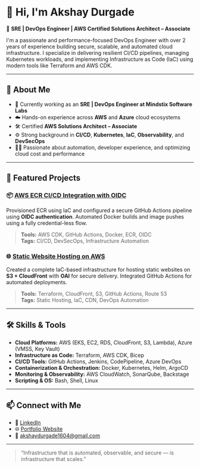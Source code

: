 # 👋 Hi, I'm Akshay Durgade

🚀 **SRE | DevOps Engineer | AWS Certified Solutions Architect – Associate**

I'm a passionate and performance-focused DevOps Engineer with over 2 years of experience building secure, scalable, and automated cloud infrastructure. I specialize in delivering resilient CI/CD pipelines, managing Kubernetes workloads, and implementing Infrastructure as Code (IaC) using modern tools like Terraform and AWS CDK.

---

## 🔧 About Me

- 💼 Currently working as an **SRE | DevOps Engineer at Mindstix Software Labs**  
- ☁️ Hands-on experience across **AWS** and **Azure** cloud ecosystems  
- 🛠 Certified **AWS Solutions Architect – Associate**  
- ⚙️ Strong background in **CI/CD**, **Kubernetes**, **IaC**, **Observability**, and **DevSecOps**  
- 👨‍💻 Passionate about automation, developer experience, and optimizing cloud cost and performance  

---

## 📂 Featured Projects

### 📦 [AWS ECR CI/CD Integration with OIDC](https://github.com/Akshay-Durgade/fullstack-practice)
Provisioned ECR using IaC and configured a secure GitHub Actions pipeline using **OIDC authentication**. Automated Docker builds and image pushes using a fully credential-less flow.

> **Tools:** AWS CDK, GitHub Actions, Docker, ECR, OIDC  
> **Tags:** CI/CD, DevSecOps, Infrastructure Automation

### 🌐 [Static Website Hosting on AWS](https://github.com/Akshay-Durgade/portfolio)
Created a complete IaC-based infrastructure for hosting static websites on **S3 + CloudFront** with **OAI** for secure delivery. Integrated GitHub Actions for automated deployments.

> **Tools:** Terraform, CloudFront, S3, GitHub Actions, Route 53  
> **Tags:** Static Hosting, IaC, CDN, DevOps Automation

---

## 🛠 Skills & Tools

- **Cloud Platforms:** AWS (EKS, EC2, RDS, CloudFront, S3, Lambda), Azure (VMSS, Key Vault)  
- **Infrastructure as Code:** Terraform, AWS CDK, Bicep  
- **CI/CD Tools:** GitHub Actions, Jenkins, CodePipeline, Azure DevOps  
- **Containerization & Orchestration:** Docker, Kubernetes, Helm, ArgoCD  
- **Monitoring & Observability:** AWS CloudWatch, SonarQube, Backstage  
- **Scripting & OS:** Bash, Shell, Linux  

---

## 📫 Connect with Me

- 💼 [LinkedIn](https://www.linkedin.com/in/akshaydurgade)  
- 🌐 [Portfolio Website](https://akshay-durgade.github.io/akshay-durgade-portfolio/)
- 📧 akshaydurgade1604@gmail.com  

---

> “Infrastructure that is automated, observable, and secure — is infrastructure that scales.”

